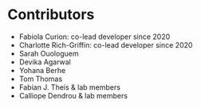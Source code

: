Contributors
=============

- Fabiola Curion: co-lead developer since 2020
- Charlotte Rich-Griffin: co-lead developer since 2020
- Sarah Ouologuem
- Devika Agarwal
- Yohana Berhe
- Tom Thomas
- Fabian J. Theis & lab members
- Calliope Dendrou & lab members
